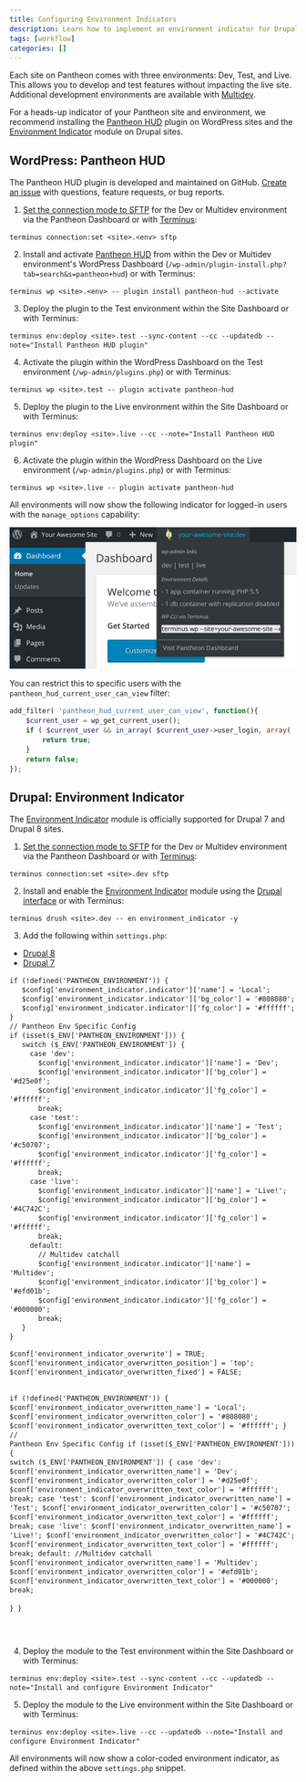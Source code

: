 ```yaml
---
title: Configuring Environment Indicators
description: Learn how to implement an environment indicator for Drupal and WordPress sites running on Pantheon.
tags: [workflow]
categories: []
---
```

Each site on Pantheon comes with three environments: Dev, Test, and Live. This allows you to develop and test features without impacting the live site. Additional development environments are available with [Multidev](/docs/multidev/).

For a heads-up indicator of your Pantheon site and environment, we recommend installing the [Pantheon HUD](https://wordpress.org/plugins/pantheon-hud) plugin on WordPress sites and the [Environment Indicator](https://www.drupal.org/project/environment_indicator) module on Drupal sites.

## WordPress: Pantheon HUD
The Pantheon HUD plugin is developed and maintained on GitHub. [Create an issue](https://github.com/pantheon-systems/pantheon-hud/issues) with questions, feature requests, or bug reports.

1. [Set the connection mode to SFTP](/docs/sftp) for the Dev or Multidev environment via the Pantheon Dashboard or with [Terminus](/docs/terminus):

 ```nohighlight
 terminus connection:set <site>.<env> sftp
 ```

2. Install and activate [Pantheon HUD](https://wordpress.org/plugins/pantheon-hud/) from within the Dev or Multidev environment's WordPress Dashboard (`/wp-admin/plugin-install.php?tab=search&s=pantheon+hud`) or with Terminus:

 ```nohighlight
 terminus wp <site>.<env> -- plugin install pantheon-hud --activate
 ```

3. Deploy the plugin to the Test environment within the Site Dashboard or with Terminus:

 ```nohighlight
 terminus env:deploy <site>.test --sync-content --cc --updatedb --note="Install Pantheon HUD plugin"
 ```

4. Activate the plugin within the WordPress Dashboard on the Test environment (`/wp-admin/plugins.php`) or with Terminus:

 ```nohighlight
 terminus wp <site>.test -- plugin activate pantheon-hud
 ```

5. Deploy the plugin to the Live environment within the Site Dashboard or with Terminus:

 ```nohighlight
 terminus env:deploy <site>.live --cc --note="Install Pantheon HUD plugin"
 ```

6. Activate the plugin within the WordPress Dashboard on the Live environment (`/wp-admin/plugins.php`) or with Terminus:

 ```nohighlight
 terminus wp <site>.live -- plugin activate pantheon-hud
 ```

All environments will now show the following indicator for logged-in users with the `manage_options` capability:

![Pantheon HUD](/source/docs/assets/images/pantheon-hud.png)

You can restrict this to specific users with the `pantheon_hud_current_user_can_view` filter:

```php
add_filter( 'pantheon_hud_current_user_can_view', function(){
    $current_user = wp_get_current_user();
    if ( $current_user && in_array( $current_user->user_login, array( 'myuserlogin' ) ) ) {
        return true;
    }
    return false;
});
```

## Drupal: Environment Indicator
The [Environment Indicator](https://www.drupal.org/project/environment_indicator) module is officially supported for Drupal 7 and Drupal 8 sites.


1. [Set the connection mode to SFTP](/docs/sftp) for the Dev or Multidev environment via the Pantheon Dashboard or with [Terminus](/docs/terminus):

 ```nohighlight
 terminus connection:set <site>.dev sftp
 ```

2. Install and enable the [Environment Indicator](https://www.drupal.org/project/environment_indicator) module using the [Drupal interface](https://drupal.org/documentation/install/modules-themes) or with Terminus:

 ```nohighlight
 terminus drush <site>.dev -- en environment_indicator -y
 ```

3. Add the following within `settings.php`:

  <!-- Nav tabs -->
  <ul class="nav nav-tabs" role="tablist">
    <li id="d8tab" role="presentation" class="active"><a href="#d8" aria-controls="d8" role="tab" data-toggle="tab">Drupal 8</a></li>
    <li id="d7tab" role="presentation"><a href="#d7" aria-controls="d7" role="tab" data-toggle="tab">Drupal 7</a></li>
  </ul>

  <!-- Tab panes -->
  <div class="tab-content">
  <div role="tabpanel" class="tab-pane active" id="d8">
  <pre id="d8-env-config"><code class="php hljs" data-lang="hljs">if (!defined('PANTHEON_ENVIRONMENT')) {
   $config['environment_indicator.indicator']['name'] = 'Local';
   $config['environment_indicator.indicator']['bg_color'] = '#808080';
   $config['environment_indicator.indicator']['fg_color'] = '#ffffff';
}
// Pantheon Env Specific Config
if (isset($_ENV['PANTHEON_ENVIRONMENT'])) {
   switch ($_ENV['PANTHEON_ENVIRONMENT']) {
     case 'dev':
       $config['environment_indicator.indicator']['name'] = 'Dev';
       $config['environment_indicator.indicator']['bg_color'] = '#d25e0f';
       $config['environment_indicator.indicator']['fg_color'] = '#ffffff';
       break;
     case 'test':
       $config['environment_indicator.indicator']['name'] = 'Test';
       $config['environment_indicator.indicator']['bg_color'] = '#c50707';
       $config['environment_indicator.indicator']['fg_color'] = '#ffffff';
       break;
     case 'live':
       $config['environment_indicator.indicator']['name'] = 'Live!';
       $config['environment_indicator.indicator']['bg_color'] = '#4C742C';
       $config['environment_indicator.indicator']['fg_color'] = '#ffffff';
       break;
     default:
       // Multidev catchall 
       $config['environment_indicator.indicator']['name'] = 'Multidev';
       $config['environment_indicator.indicator']['bg_color'] = '#efd01b';
       $config['environment_indicator.indicator']['fg_color'] = '#000000';
       break;  
   }
}</code></pre>
  </div>
  <div role="tabpanel" class="tab-pane" id="d7">
  <pre id="env-config-d7"><code class="php hljs" data-lang="hljs">$conf['environment_indicator_overwrite'] = TRUE;
$conf['environment_indicator_overwritten_position'] = 'top';
$conf['environment_indicator_overwritten_fixed'] = FALSE;

if (!defined('PANTHEON_ENVIRONMENT')) {
     $conf['environment_indicator_overwritten_name'] = 'Local';
     $conf['environment_indicator_overwritten_color'] = '#808080';
     $conf['environment_indicator_overwritten_text_color'] = '#ffffff';
}
// Pantheon Env Specific Config
if (isset($_ENV['PANTHEON_ENVIRONMENT'])) {
     switch ($_ENV['PANTHEON_ENVIRONMENT']) {
       case 'dev':
         $conf['environment_indicator_overwritten_name'] = 'Dev';
         $conf['environment_indicator_overwritten_color'] = '#d25e0f';
         $conf['environment_indicator_overwritten_text_color'] = '#ffffff';
         break;
       case 'test':
         $conf['environment_indicator_overwritten_name'] = 'Test';
         $conf['environment_indicator_overwritten_color'] = '#c50707';
         $conf['environment_indicator_overwritten_text_color'] = '#ffffff';
         break;
       case 'live':
         $conf['environment_indicator_overwritten_name'] = 'Live!';
         $conf['environment_indicator_overwritten_color'] = '#4C742C';
         $conf['environment_indicator_overwritten_text_color'] = '#ffffff';
         break;
       default:
         //Multidev catchall
         $conf['environment_indicator_overwritten_name'] = 'Multidev';
         $conf['environment_indicator_overwritten_color'] = '#efd01b';
         $conf['environment_indicator_overwritten_text_color'] = '#000000';
         break;      
     }
}</code></pre>
  </div>
  </div><br>

4. Deploy the module to the Test environment within the Site Dashboard or with Terminus:

 ```nohighlight
 terminus env:deploy <site>.test --sync-content --cc --updatedb --note="Install and configure Environment Indicator"
 ```

5. Deploy the module to the Live environment within the Site Dashboard or with Terminus:

 ```nohighlight
 terminus env:deploy <site>.live --cc --updatedb --note="Install and configure Environment Indicator"
 ```

All environments will now show a color-coded environment indicator, as defined within the above `settings.php` snippet.
